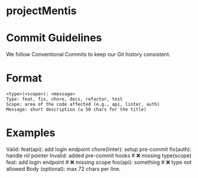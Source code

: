 # projectMentis

# Commit Guidelines
We follow Conventional Commits to keep our Git history consistent.

# Format
    <type>(<scope>): <message>
    Type: feat, fix, chore, docs, refactor, test
    Scope: area of the code affected (e.g., api, linter, auth)
    Message: short description (≤ 50 chars for the title)
# Examples
Valid:
    feat(api): add login endpoint
    chore(linter): setup pre-commit
    fix(auth): handle nil pointer
Invalid:
    added pre-commit hooks       # ❌ missing type(scope)
    feat: add login endpoint     # ❌ missing scope
    foo(api): something          # ❌ type not allowed
Body (optional): max 72 chars per line.